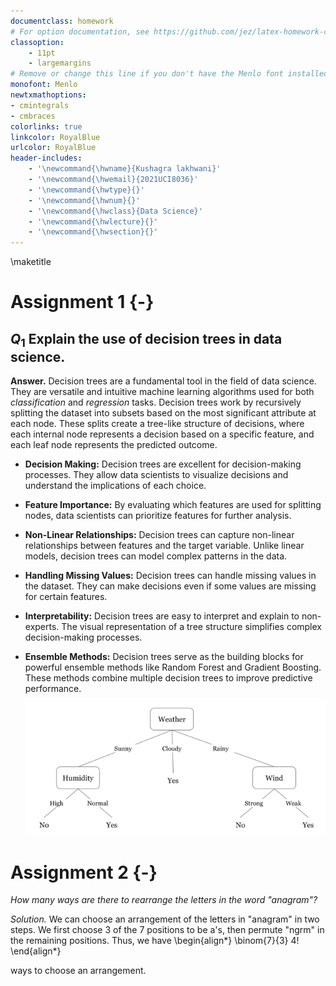 ```yaml
---
documentclass: homework
# For option documentation, see https://github.com/jez/latex-homework-class
classoption:
    - 11pt
    - largemargins
# Remove or change this line if you don't have the Menlo font installed
monofont: Menlo
newtxmathoptions:
- cmintegrals
- cmbraces
colorlinks: true
linkcolor: RoyalBlue
urlcolor: RoyalBlue
header-includes:
    - '\newcommand{\hwname}{Kushagra lakhwani}'
    - '\newcommand{\hwemail}{2021UCI8036}'
    - '\newcommand{\hwtype}{}'
    - '\newcommand{\hwnum}{}'
    - '\newcommand{\hwclass}{Data Science}'
    - '\newcommand{\hwlecture}{}'
    - '\newcommand{\hwsection}{}'
---
```


\maketitle

# Assignment 1 {-}

## $Q_1$ Explain the use of decision trees in data science.

__Answer.__ Decision trees are a fundamental tool in the field of data science.
They are versatile and intuitive machine learning algorithms used for both
_classification_ and _regression_ tasks. Decision trees work by recursively
splitting the dataset into subsets based on the most significant attribute at
each node. These splits create a tree-like structure of decisions, where each
internal node represents a decision based on a specific feature, and each leaf
node represents the predicted outcome.

- **Decision Making:** Decision trees are excellent for decision-making
  processes. They allow data scientists to visualize decisions and understand
  the implications of each choice.

- **Feature Importance:** By evaluating which features are used for splitting
  nodes, data scientists can prioritize features for further analysis.

- **Non-Linear Relationships:** Decision trees can capture non-linear
  relationships between features and the target variable. Unlike linear models,
  decision trees can model complex patterns in the data.

- **Handling Missing Values:** Decision trees can handle missing values in the
  dataset. They can make decisions even if some values are missing for certain
  features.

- **Interpretability:** Decision trees are easy to interpret and explain to
  non-experts. The visual representation of a tree structure simplifies complex
  decision-making processes.

- **Ensemble Methods:** Decision trees serve as the building blocks for powerful
  ensemble methods like Random Forest and Gradient Boosting. These methods
  combine multiple decision trees to improve predictive performance.

  ![](./decisiontree.png)

<!-- LaTeX environment in a Markdown document! -->

# Assignment 2 {-}

_How many ways are there to rearrange the letters in the word "anagram"?_

_Solution._ We can choose an arrangement of the letters in "anagram" in two
steps. We first choose 3 of the 7 positions to be a's, then permute "ngrm" in
the remaining positions. Thus, we have \begin{align*} \binom{7}{3} 4!
\end{align*}

ways to choose an arrangement.
